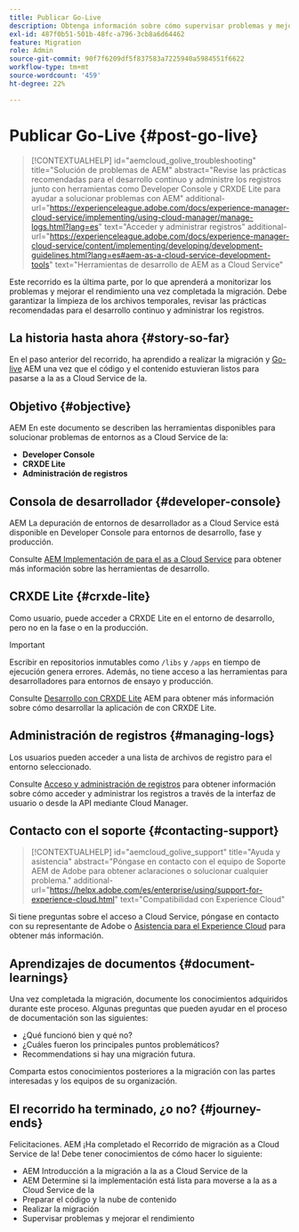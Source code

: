 ```yaml
---
title: Publicar Go-Live
description: Obtenga información sobre cómo supervisar problemas y mejorar el rendimiento
exl-id: 487f0b51-501b-48fc-a796-3cb8a6d64462
feature: Migration
role: Admin
source-git-commit: 90f7f6209df5f837583a7225940a5984551f6622
workflow-type: tm+mt
source-wordcount: '459'
ht-degree: 22%

---
```


# Publicar Go-Live {#post-go-live}

>[!CONTEXTUALHELP]
>id="aemcloud_golive_troubleshooting"
>title="Solución de problemas de AEM"
>abstract="Revise las prácticas recomendadas para el desarrollo continuo y administre los registros junto con herramientas como Developer Console y CRXDE Lite para ayudar a solucionar problemas con AEM"
>additional-url="https://experienceleague.adobe.com/docs/experience-manager-cloud-service/implementing/using-cloud-manager/manage-logs.html?lang=es" text="Acceder y administrar registros"
>additional-url="https://experienceleague.adobe.com/docs/experience-manager-cloud-service/content/implementing/developing/development-guidelines.html?lang=es#aem-as-a-cloud-service-development-tools" text="Herramientas de desarrollo de AEM as a Cloud Service"

Este recorrido es la última parte, por lo que aprenderá a monitorizar los problemas y mejorar el rendimiento una vez completada la migración. Debe garantizar la limpieza de los archivos temporales, revisar las prácticas recomendadas para el desarrollo continuo y administrar los registros.

## La historia hasta ahora {#story-so-far}

En el paso anterior del recorrido, ha aprendido a realizar la migración y [Go-live](/help/journey-migration/go-live.md) AEM una vez que el código y el contenido estuvieran listos para pasarse a la as a Cloud Service de la.

## Objetivo {#objective}

AEM En este documento se describen las herramientas disponibles para solucionar problemas de entornos as a Cloud Service de la:

* **Developer Console**
* **CRXDE Lite**
* **Administración de registros**

## Consola de desarrollador {#developer-console}

AEM La depuración de entornos de desarrollador as a Cloud Service está disponible en Developer Console para entornos de desarrollo, fase y producción.

Consulte [AEM Implementación de para el as a Cloud Service](/help/implementing/developing/introduction/development-guidelines.md#aem-as-a-cloud-service-development-tools) para obtener más información sobre las herramientas de desarrollo.

## CRXDE Lite {#crxde-lite}

Como usuario, puede acceder a CRXDE Lite en el entorno de desarrollo, pero no en la fase o en la producción.

>[!IMPORTANT]
>Escribir en repositorios inmutables como `/libs` y `/apps` en tiempo de ejecución genera errores. Además, no tiene acceso a las herramientas para desarrolladores para entornos de ensayo y producción.

Consulte [Desarrollo con CRXDE Lite](/help/implementing/developing/tools/crxde.md) AEM para obtener más información sobre cómo desarrollar la aplicación de con CRXDE Lite.

## Administración de registros {#managing-logs}

Los usuarios pueden acceder a una lista de archivos de registro para el entorno seleccionado.

Consulte [Acceso y administración de registros](/help/implementing/cloud-manager/manage-logs.md) para obtener información sobre cómo acceder y administrar los registros a través de la interfaz de usuario o desde la API mediante Cloud Manager.

## Contacto con el soporte {#contacting-support}

>[!CONTEXTUALHELP]
>id="aemcloud_golive_support"
>title="Ayuda y asistencia"
>abstract="Póngase en contacto con el equipo de Soporte AEM de Adobe para obtener aclaraciones o solucionar cualquier problema."
>additional-url="https://helpx.adobe.com/es/enterprise/using/support-for-experience-cloud.html" text="Compatibilidad con Experience Cloud"

Si tiene preguntas sobre el acceso a Cloud Service, póngase en contacto con su representante de Adobe o [Asistencia para el Experience Cloud](https://helpx.adobe.com/es/enterprise/using/support-for-experience-cloud.html) para obtener más información.

## Aprendizajes de documentos {#document-learnings}

Una vez completada la migración, documente los conocimientos adquiridos durante este proceso. Algunas preguntas que pueden ayudar en el proceso de documentación son las siguientes:

* ¿Qué funcionó bien y qué no?
* ¿Cuáles fueron los principales puntos problemáticos?
* Recommendations si hay una migración futura.

Comparta estos conocimientos posteriores a la migración con las partes interesadas y los equipos de su organización.

## El recorrido ha terminado, ¿o no? {#journey-ends}

Felicitaciones. AEM ¡Ha completado el Recorrido de migración as a Cloud Service de la! Debe tener conocimientos de cómo hacer lo siguiente:

* AEM Introducción a la migración a la as a Cloud Service de la
* AEM Determine si la implementación está lista para moverse a la as a Cloud Service de la
* Preparar el código y la nube de contenido
* Realizar la migración
* Supervisar problemas y mejorar el rendimiento
